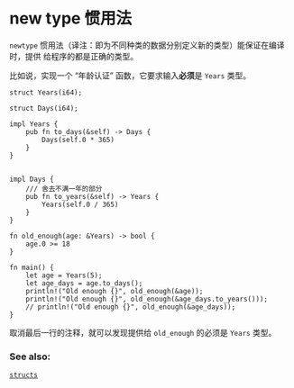 # new type 惯用法

`newtype` 惯用法（译注：即为不同种类的数据分别定义新的类型）能保证在编译时，提供
给程序的都是正确的类型。

比如说，实现一个 “年龄认证” 函数，它要求输入**必须**是 `Years` 类型。

```rust, editable
struct Years(i64);

struct Days(i64);

impl Years {
    pub fn to_days(&self) -> Days {
        Days(self.0 * 365)
    }
}


impl Days {
    /// 舍去不满一年的部分
    pub fn to_years(&self) -> Years {
        Years(self.0 / 365)
    }
}

fn old_enough(age: &Years) -> bool {
    age.0 >= 18
}

fn main() {
    let age = Years(5);
    let age_days = age.to_days();
    println!("Old enough {}", old_enough(&age));
    println!("Old enough {}", old_enough(&age_days.to_years()));
    // println!("Old enough {}", old_enough(&age_days));
}
```
取消最后一行的注释，就可以发现提供给 `old_enough` 的必须是 `Years` 类型。

### See also:

[`structs`][struct]

[struct]: ../custom_types/structs.md
